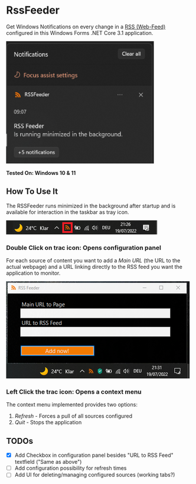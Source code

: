 # RssFeeder
Get Windows Notifications on every change in a [RSS (Web-Feed)](https://de.wikipedia.org/wiki/RSS_(Web-Feed)) configured in this Windows Forms .NET Core 3.1 application. 

![Example Notification on Windows 11](images/notification-win-11.png)

**Tested On: Windows 10 & 11**

## How To Use It
The RSSFeeder runs minimized in the background after startup and is available for interaction in the taskbar as tray icon.

![Tray Icon on Windows 10](images/taskbar-with-marked-icon.png)

### **Double Click on trac icon:** Opens configuration panel

For each source of content you want to add a *Main URL* (the URL to the actual webpage) and a URL linking directly to the RSS feed you want the application to monitor. 

![RSSFeeder Control Panel](images/rss-feeder-popup.png)

### **Left Click the trac icon:** Opens a context menu

The context menu implemented provides two options: 
1. *Refresh* - Forces a pull of all sources configured
2. *Quit* - Stops the application


## TODOs
- [X] Add Checkbox in configuration panel besides "URL to RSS Feed" textfield ("Same as above")
- [ ] Add configuration possibility for refresh times
- [ ] Add UI for deleting/managing configured sources (working tabs?)
